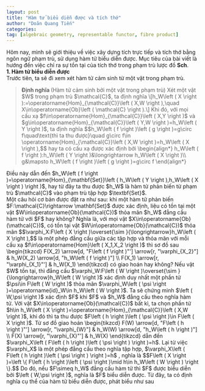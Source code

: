 ```yaml
---
layout: post
title: "Hàm tử biểu diễn được và tích thớ"
author: "Doãn Quang Tiến"
categories: 
tag: [algebraic geometry, representable functor, fibre product]
---
```


Hôm nay, mình sẽ giới thiệu về việc xây dựng tích trực tiếp và tích thớ bằng ngôn ngữ phạm trù, sử dụng hàm tử biểu diễn được. Mục tiêu của bài viết là hướng đến việc chỉ ra sự tồn tại của tích thớ trong phạm trù lược đồ $\textbf{Sch}$.<br>
**1. Hàm tử biểu diễn được**<br>
Trước tiên, ta sẽ đi xem xét hàm tử cảm sinh từ một vật trong phạm trù.
<blockquote>
<strong> Định nghĩa </strong>(Hàm tử cảm sinh bởi một vật trong phạm trù) Xét một vật $W$ trong phạm trù $\mathcal{C}$, ta định nghĩa
    \[h_W\left ( X \right ):=\operatorname{Hom}_{\mathcal{C}}\left ( X,W \right ),\quad X\in\operatorname{Ob}\left ( \mathcal{C} \right ).\]
Khi đó, với mọi cấu xạ $f\in\operatorname{Hom}_{\mathcal{C}}\left ( X,Y \right )$ và $g\in\operatorname{Hom}_{\mathcal{C}}\left ( Y,W \right )=h_W\left ( Y \right )$, ta định nghĩa
    $$h_W\left ( f \right )\left ( g \right )=g\circ f\quad\text{thì ta thu được}\quad g\circ f\in \operatorname{Hom}_{\mathcal{C}}\left ( X,W \right )=h_W\left ( X \right ),$$
hay ta có cấu xạ được xác định bởi
\begin{align*}
    h_W\left ( f \right ):h_W\left ( Y \right )&\longrightarrow h_W\left ( X \right )\\
g&\mapsto h_W\left ( f \right )\left ( g \right )=g\circ f
\end{align*}
</blockquote>
Điều này dẫn đến $h_W\left ( f \right )=\operatorname{Hom}_{\mathbf{Set}}\left ( h_W\left ( Y \right ),h_W\left ( X \right ) \right )$, hay từ đây ta thu được $h_W$ là hàm tử phản biến từ phạm trù $\mathcal{C}$ vào phạm trù tập hợp $\textbf{Set}$.<br>
Một câu hỏi cơ bản được đặt ra như sau: khi một hàm tử phản biến $F:\mathcal{C}\rightarrow \mathbf{Set}$ được xác định, liệu có tồn tại một vật $W\in\operatorname{Ob}(\mathcal{C})$ thỏa mãn $h_W$ đẳng cấu hàm tử với $F$ hay không? Nghĩa là, với mọi vật $X\in\operatorname{Ob}(\mathcal{C})$, có tồn tại vật $W\in\operatorname{Ob}(\mathcal{C})$ thỏa mãn
$$\varphi_X:F\left ( X \right )\overset{\sim }{\longrightarrow}h_W\left ( X \right ),$$
là một phép đẳng cấu giữa các tập hợp và thỏa mãn với mỗi cấu xạ $f\in\operatorname{Hom}\left ( X_1,X_2 \right )$ thì sơ đồ sau
\begin{tikzcd}
F(X_2) \arrow[d, "F\left ( f \right )"'] \arrow[r, "\varphi_{X_2}"] & h_W(X_2) \arrow[d, "h_W\left ( f \right )"] \\
F(X_1) \arrow[r, "\varphi_{X_1}"']                                  & h_W(X_1)                                   
\end{tikzcd}
có giao hoán hay không? Nếu vật $W$ tồn tại, thì đẳng cấu $\varphi_W:F\left ( W \right )\overset{\sim }{\longrightarrow}h_W\left ( W \right )$ xác định duy nhất một phần tử $\psi\in F\left ( W \right )$ thỏa mãn $\varphi_W\left ( \psi \right )=\operatorname{id}_W\in h_W\left ( W \right )$. Ta sẽ chứng minh $\left ( W,\psi \right )$ xác định $F$ khi $F$ và $h_W$ đẳng cấu theo nghĩa hàm tử. Với vật $X\in\operatorname{Ob}(\mathcal{C})$ bất kì, ta chọn phần tử $h\in h_W\left ( X \right )=\operatorname{Hom}_{\mathcal{C}}\left ( X,W \right )$, khi đó thì ta thu được $F\left ( h \right )\left ( \psi \right )\in F\left ( X \right )$. Từ sơ đồ giao hoán
\begin{tikzcd}
F(W) \arrow[d, "F\left ( h \right )"'] \arrow[r, "\varphi_{W}"] & h_W(W) \arrow[d, "h_W\left ( h \right )"] \\
F(X) \arrow[r, "\varphi_{X}"']                                  & h_W(X)                                   
\end{tikzcd}
dẫn đến $\varphi_X\left ( F\left ( h \right )\left ( \psi \right ) \right )=h$. Lại từ việc $\varphi_X$ là một phép đẳng cấu theo nghĩa tập hợp, $\varphi_X\left ( F\left ( h \right )\left ( \psi \right ) \right )=h$ , nghĩa là
$$F\left ( X \right )=\left \{ F\left ( h \right )\left ( \psi \right )\mid h\in h_W\left ( W \right ) \right \}.$$
Do đó, nếu $F\simeq h_W$ đẳng cấu hàm tử thì $F$ được biểu diễn bởi $\left ( W,\psi \right )$, nghĩa là $F$ biểu diễn được. Từ đây, ta có định nghĩa cụ thể của hàm tử biểu diễn được, phát biểu như sau







 
